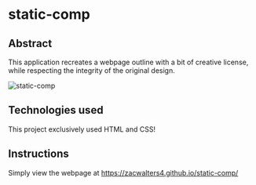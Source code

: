 # static-comp

## Abstract

This application recreates a webpage outline with a bit of creative license, while respecting the integrity of the original design.

![static-comp](https://user-images.githubusercontent.com/22826695/198907570-b9f516ec-f9d8-4daf-829f-883f73173335.PNG)

## Technologies used

This project exclusively used HTML and CSS!

## Instructions

Simply view the webpage at https://zacwalters4.github.io/static-comp/


